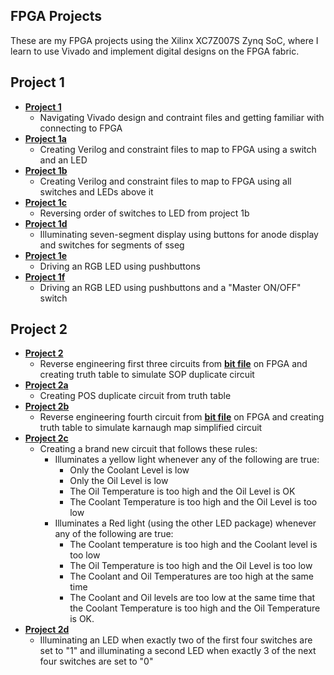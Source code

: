 ## FPGA Projects

These are my FPGA projects using the Xilinx XC7Z007S Zynq SoC, where I learn to use Vivado and implement digital designs on the FPGA fabric.

## Project 1
* [**Project 1**](https://github.com/andynguyen20/fpga_projects/tree/main/project_1)
  * Navigating Vivado design and contraint files and getting familiar with connecting to FPGA 
* [**Project 1a**](https://github.com/andynguyen20/fpga_projects/tree/main/project_1a)
  * Creating Verilog and constraint files to map to FPGA using a switch and an LED
* [**Project 1b**](https://github.com/andynguyen20/fpga_projects/tree/main/project_1b)
  * Creating Verilog and constraint files to map to FPGA using all switches and LEDs above it
* [**Project 1c**](https://github.com/andynguyen20/fpga_projects/tree/main/project_1c)
  * Reversing order of switches to LED from project 1b
* [**Project 1d**](https://github.com/andynguyen20/fpga_projects/tree/main/project_1d)
  * Illuminating seven-segment display using buttons for anode display and switches for segments of sseg
* [**Project 1e**](https://github.com/andynguyen20/fpga_projects/tree/main/project_1e)
  * Driving an RGB LED using pushbuttons
* [**Project 1f**](https://github.com/andynguyen20/fpga_projects/tree/main/project_1f)
  * Driving an RGB LED using pushbuttons and a "Master ON/OFF" switch

## Project 2 
* [**Project 2**](https://github.com/andynguyen20/fpga_projects/tree/main/project_2)
  * Reverse engineering first three circuits from [**bit file**](https://github.com/andynguyen20/fpga_projects/tree/main/Blackboard_p2) on FPGA and creating truth table to simulate SOP duplicate circuit 
* [**Project 2a**](https://github.com/andynguyen20/fpga_projects/tree/main/project_2a)
  * Creating POS duplicate circuit from truth table
* [**Project 2b**](https://github.com/andynguyen20/fpga_projects/tree/main/project_2b)
  * Reverse engineering fourth circuit from [**bit file**](https://github.com/andynguyen20/fpga_projects/tree/main/Blackboard_p2) on FPGA and creating truth table to simulate karnaugh map simplified circuit
* [**Project 2c**](https://github.com/andynguyen20/fpga_projects/tree/main/project_2c)
  * Creating a brand new circuit that follows these rules:
    * Illuminates a yellow light whenever any of the following are true:
      * Only the Coolant Level is low
      * Only the Oil Level is low
      * The Oil Temperature is too high and the Oil Level is OK
      * The Coolant Temperature is too high and the Oil Level is too low
    * Illuminates a Red light (using the other LED package) whenever any of the following are true:
      * The Coolant temperature is too high and the Coolant level is too low
      * The Oil Temperature is too high and the Oil Level is too low
      * The Coolant and Oil Temperatures are too high at the same time
      * The Coolant and Oil levels are too low at the same time that the Coolant Temperature is too high and the Oil Temperature is OK.
* [**Project 2d**](https://github.com/andynguyen20/fpga_projects/tree/main/project_2d)
  * Illuminating an LED when exactly two of the first four switches are set to "1" and illuminating a second LED when exactly 3 of the next four switches are set to "0"
